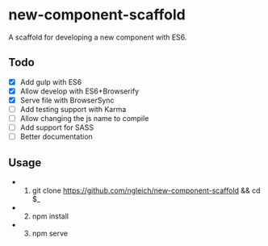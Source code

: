 new-component-scaffold
===
A scaffold for developing a new component with ES6.

Todo
---
- [x] Add gulp with ES6
- [x] Allow develop with ES6+Browserify
- [x] Serve file with BrowserSync
- [ ] Add testing support with Karma
- [ ] Allow changing the js name to compile
- [ ] Add support for SASS
- [ ] Better documentation

Usage
---
- 1) git clone https://github.com/ngleich/new-component-scaffold && cd $_
- 2) npm install
- 3) npm serve
